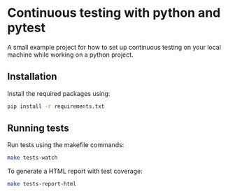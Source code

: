 # Continuous testing with python and pytest

A small example project for how to set up continuous testing on your local machine while working on a python project.

## Installation

Install the required packages using:

```bash
pip install -r requirements.txt
```

## Running tests

Run tests using the makefile commands:

```bash
make tests-watch
```

To generate a HTML report with test coverage:

```bash
make tests-report-html
```
